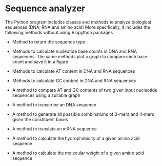 # Sequence analyzer
The Python program includes classes and methods to analyze biological sequences (DNA, RNA and amino acid)
More specifically, it includes the following methods without using Biopython packages

- Method to return the sequence type

- Methods to calculate nucleotide base counts in DNA and RNA sequences. The
same methods plot a graph to compare each base count and
save it in a figure

- Methods to calculate AT content in DNA and RNA sequences

- Methods to calculate GC content in DNA and RNA sequences
- A method to compare AT and GC contents of two given input nucleotide
sequences using a suitable graph
- A method to transcribe an DNA sequence
- A method to generate all possible combinations of 3-mers and 4-mers given
the constituent bases
- A method to translate an mRNA sequence
- A method to calculate the hydrophobicity of a given amino acid sequence
- A method to calculate the molecular weight of a given amino acid sequence